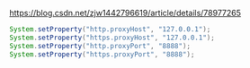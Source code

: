 https://blog.csdn.net/zjw1442796619/article/details/78977265

```java
System.setProperty("http.proxyHost", "127.0.0.1");
System.setProperty("https.proxyHost", "127.0.0.1");
System.setProperty("http.proxyPort", "8888");
System.setProperty("https.proxyPort", "8888");
```

